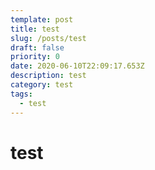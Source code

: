 ```yaml
---
template: post
title: test
slug: /posts/test
draft: false
priority: 0
date: 2020-06-10T22:09:17.653Z
description: test
category: test
tags:
  - test
---
```

# test
